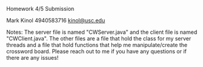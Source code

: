 Homework 4/5 Submission

Mark Kinol
4940583716
kinol@usc.edu

Notes: The server file is named "CWServer.java" and the client file is named "CWClient.java". The other files are a file that hold the class for my server threads and a file that hold functions that help me manipulate/create the crossword board.  Please reach out to me if you have any questions or if there are any issues!